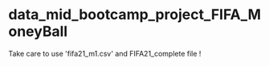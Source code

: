 # data_mid_bootcamp_project_FIFA_MoneyBall

Take care to use 'fifa21_m1.csv' and FIFA21_complete file !
